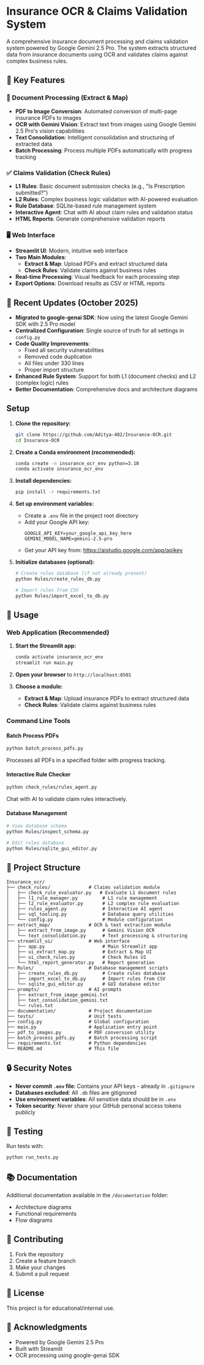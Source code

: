 # Insurance OCR & Claims Validation System

A comprehensive insurance document processing and claims validation system powered by Google Gemini 2.5 Pro. The system extracts structured data from insurance documents using OCR and validates claims against complex business rules.

## 🌟 Key Features

### 📄 Document Processing (Extract & Map)
- **PDF to Image Conversion**: Automated conversion of multi-page insurance PDFs to images
- **OCR with Gemini Vision**: Extract text from images using Google Gemini 2.5 Pro's vision capabilities
- **Text Consolidation**: Intelligent consolidation and structuring of extracted data
- **Batch Processing**: Process multiple PDFs automatically with progress tracking

### ✅ Claims Validation (Check Rules)
- **L1 Rules**: Basic document submission checks (e.g., "Is Prescription submitted?")
- **L2 Rules**: Complex business logic validation with AI-powered evaluation
- **Rule Database**: SQLite-based rule management system
- **Interactive Agent**: Chat with AI about claim rules and validation status
- **HTML Reports**: Generate comprehensive validation reports

### 🖥️ Web Interface
- **Streamlit UI**: Modern, intuitive web interface
- **Two Main Modules**:
  - **Extract & Map**: Upload PDFs and extract structured data
  - **Check Rules**: Validate claims against business rules
- **Real-time Processing**: Visual feedback for each processing step
- **Export Options**: Download results as CSV or HTML reports

## 🚀 Recent Updates (October 2025)

- **Migrated to google-genai SDK**: Now using the latest Google Gemini SDK with 2.5 Pro model
- **Centralized Configuration**: Single source of truth for all settings in `config.py`
- **Code Quality Improvements**: 
  - Fixed all security vulnerabilities
  - Removed code duplication
  - All files under 330 lines
  - Proper import structure
- **Enhanced Rule System**: Support for both L1 (document checks) and L2 (complex logic) rules
- **Better Documentation**: Comprehensive docs and architecture diagrams

## Setup

1.  **Clone the repository:**
    ```bash
    git clone https://github.com/Aditya-402/Insurance-OCR.git
    cd Insurance-OCR
    ```

2.  **Create a Conda environment (recommended):**
    ```bash
    conda create -n insurance_ocr_env python=3.10
    conda activate insurance_ocr_env
    ```

3.  **Install dependencies:**
    ```bash
    pip install -r requirements.txt
    ```

4.  **Set up environment variables:**
    - Create a `.env` file in the project root directory
    - Add your Google API key:
        ```env
        GOOGLE_API_KEY=your_google_api_key_here
        GEMINI_MODEL_NAME=gemini-2.5-pro
        ```
    - Get your API key from: https://aistudio.google.com/app/apikey

5.  **Initialize databases (optional):**
    ```bash
    # Create rules database (if not already present)
    python Rules/create_rules_db.py
    
    # Import rules from CSV
    python Rules/import_excel_to_db.py
    ```

## 🎯 Usage

### Web Application (Recommended)

1.  **Start the Streamlit app:**
    ```bash
    conda activate insurance_ocr_env
    streamlit run main.py
    ```

2.  **Open your browser** to `http://localhost:8501`

3.  **Choose a module:**
    - **Extract & Map**: Upload insurance PDFs to extract structured data
    - **Check Rules**: Validate claims against business rules

### Command Line Tools

#### Batch Process PDFs
```bash
python batch_process_pdfs.py
```
Processes all PDFs in a specified folder with progress tracking.

#### Interactive Rule Checker
```bash
python check_rules/rules_agent.py
```
Chat with AI to validate claim rules interactively.

#### Database Management
```bash
# View database schema
python Rules/inspect_schema.py

# Edit rules database
python Rules/sqlite_gui_editor.py
```

## 📁 Project Structure

```
Insurance_ocr/
├── check_rules/              # Claims validation module
│   ├── check_rule_evaluator.py   # Evaluate L1 document rules
│   ├── l1_rule_manager.py         # L1 rule management
│   ├── l2_rule_evaluator.py       # L2 complex rule evaluation
│   ├── rules_agent.py             # Interactive AI agent
│   ├── sql_tooling.py             # Database query utilities
│   └── config.py                  # Module configuration
├── extract_map/              # OCR & text extraction module
│   ├── extract_from_image.py      # Gemini Vision OCR
│   └── text_consolidation.py      # Text processing & structuring
├── streamlit_ui/             # Web interface
│   ├── app.py                     # Main Streamlit app
│   ├── ui_extract_map.py          # Extract & Map UI
│   ├── ui_check_rules.py          # Check Rules UI
│   └── html_report_generator.py   # Report generation
├── Rules/                    # Database management scripts
│   ├── create_rules_db.py         # Create rules database
│   ├── import_excel_to_db.py      # Import rules from CSV
│   └── sqlite_gui_editor.py       # GUI database editor
├── prompts/                  # AI prompts
│   ├── extract_from_image_gemini.txt
│   ├── text_consolidation_gemini.txt
│   └── rules.txt
├── documentation/            # Project documentation
├── tests/                    # Unit tests
├── config.py                 # Global configuration
├── main.py                   # Application entry point
├── pdf_to_images.py          # PDF conversion utility
├── batch_process_pdfs.py     # Batch processing script
├── requirements.txt          # Python dependencies
└── README.md                 # This file
```

## 🔒 Security Notes

- **Never commit `.env` file**: Contains your API keys - already in `.gitignore`
- **Databases excluded**: All `.db` files are gitignored
- **Use environment variables**: All sensitive data should be in `.env`
- **Token security**: Never share your GitHub personal access tokens publicly

## 🧪 Testing

Run tests with:
```bash
python run_tests.py
```

## 📚 Documentation

Additional documentation available in the `/documentation` folder:
- Architecture diagrams
- Functional requirements
- Flow diagrams

## 🤝 Contributing

1. Fork the repository
2. Create a feature branch
3. Make your changes
4. Submit a pull request

## 📝 License

This project is for educational/internal use.

## 🙏 Acknowledgments

- Powered by Google Gemini 2.5 Pro
- Built with Streamlit
- OCR processing using google-genai SDK

